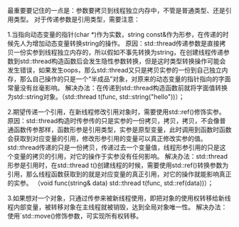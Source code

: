 最重要要记住的一点是：参数要拷贝到线程独立内存中，不管是普通类型、还是引用类型。
对于传递参数是引用类型，需要注意：

1.当指向动态变量的指针(char *)作为实数，string const&作为形参，在传递的时候先人为增加动态变量转换string的操作。 原因：std::thread传递参数是直接拷贝一份实参到线程独立内存的，所以假如不事先转换为string，在创建线程传递参数到std::thread构造函数后会发生隐性参数转换，但是这时类型转换操作可能会发生错误，如果发生oops，那么std::thread又只是拷贝实参的一份到自己独立内存，那么自己操作的只是一个“半成品”对象，对原来的动态变量的指针指向的字面常量没有丝毫影响。 解决办法：在传递到std::thread构造函数前就将字面值转换为std::string对象。（std::thread t(func, std::string("hello"))）；

2.期望传递一个引用，在新线程修改引用对象时，需要使用std::ref()修饰实参。 原因：std::thread构造时传参传的只是实参的一份拷贝，拷贝，拷贝，不会像普通函数传参那样，函数形参是引用类型，实参是原型变量，此时调用到函数时函数会获取到对应变量的引用，修改形参引用的变量可以真正修改实参的值。std::thread传递的只是一份拷贝，传递过去一个变量值，线程形参引用的只是这个变量的拷贝的引用，对它的操作于实参没有任何影响。 解决办法：std::thread形参是引用时，在std::thread t()创建线程的时候，需要使用std::ref()转换参数为引用，那么线程函数获取到的就是对应变量的真正引用，对它的操作就能影响真正的实参。 （void func(string& data) std::thread t(func, std::ref(data))）；

3.如果想对一个对象，只通过传参来被新线程使用，即把对象的使用权转移给新线程内部变量，被转移对象在主线程就被销毁，达到全局对象唯一性。 解决办法：使用`std::move()修饰参数，可实现所有权转移。